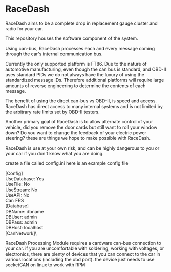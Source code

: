 # RaceDash

RaceDash aims to be a complete drop in replacement gauge cluster and radio for your car.

This repository houses the software component of the system.

Using can-bus, RaceDash processes each and every message coming through the car's internal communication bus.

Currently the only supported platform is FT86. Due to the nature of automotive manufacturing, even though the can bus is standard, and OBD-II uses standard PIDs 
we do not always have the luxury of using the standardized message IDs. Therefore additional platforms will require large amounts of reverse engineering to determine 
the contents of each message.

The benefit of using the direct can-bus vs OBD-II, is speed and access. RaceDash has direct access to many internal systems and is not limited by the arbitrary rate limits 
set by OBD-II testers.

Another primary goal of RaceDash is to allow alternate control of your vehicle, did you remove the door cards but still want to roll your window down?
Do you want to change the feedback of your electric power steering? these are things we hope to make possible with RaceDash.

RaceDash is use at your own risk, and can be highly dangerous to you or your car if you don't know what you are doing.

create a file called config.ini
here is an example config file

[Config]\
UseDatabase: Yes\
UseFile: No\
UseStream: No\
UseAPI: No\
Car: FRS\
[Database]\
DBName: dbname\
DBUser: admin\
DBPass: admin\
DBHost: localhost\
[CanNetwork]\

RaceDash Processing Module requires a cardware can-bus connection to your car. if you are uncomfortable with soldering, working with voltages, or electronics, there are plenty of devices that you can connect to the car in various locations (including the obd port). the device just needs to use socketCAN on linux to work with RPM
